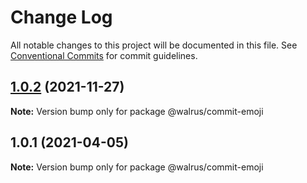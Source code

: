 # Change Log

All notable changes to this project will be documented in this file.
See [Conventional Commits](https://conventionalcommits.org) for commit guidelines.

## [1.0.2](https://github.com/walrusjs/commit-workflow/compare/@walrus/commit-emoji@1.0.1...@walrus/commit-emoji@1.0.2) (2021-11-27)

**Note:** Version bump only for package @walrus/commit-emoji

## 1.0.1 (2021-04-05)

**Note:** Version bump only for package @walrus/commit-emoji
